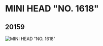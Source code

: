 # MINI HEAD "NO. 1618"
## 20159
![MINI HEAD "NO. 1618"](https://lc-www-live-s.legocdn.com/media/bricks/5/2/6103675.jpg)
